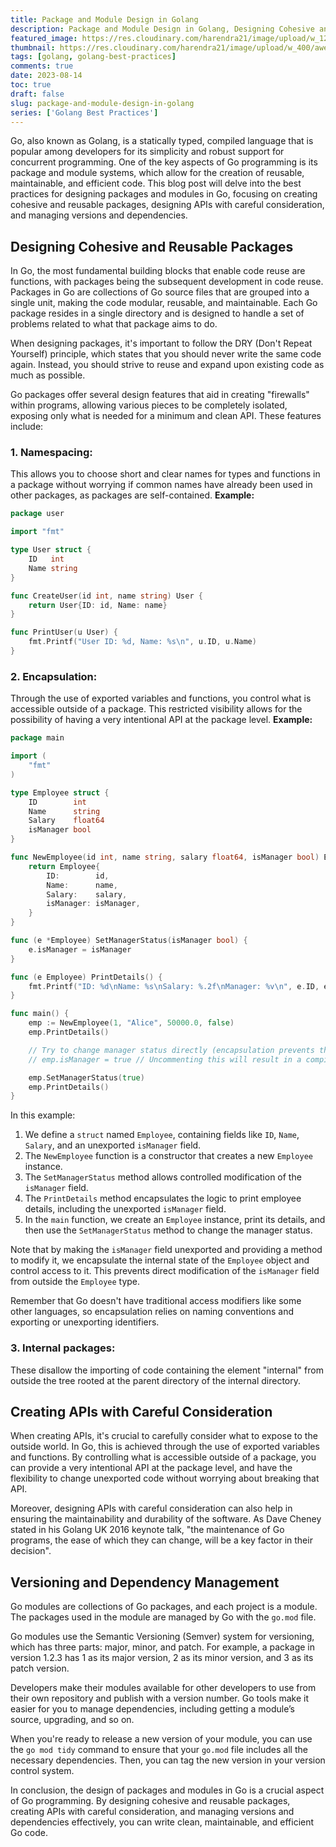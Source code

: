 ```yaml
---
title: Package and Module Design in Golang
description: Package and Module Design in Golang, Designing Cohesive and Reusable Packages, Creating APIs with Careful Consideration, Versioning and Dependency Management
featured_image: https://res.cloudinary.com/harendra21/image/upload/w_1200/awesome-blog/awesome-golang/Package_and_Module_Design_in_Golang_oxy812.png
thumbnail: https://res.cloudinary.com/harendra21/image/upload/w_400/awesome-blog/awesome-golang/Package_and_Module_Design_in_Golang_oxy812.png
tags: [golang, golang-best-practices]
comments: true
date: 2023-08-14
toc: true
draft: false
slug: package-and-module-design-in-golang
series: ['Golang Best Practices']
---
```


Go, also known as Golang, is a statically typed, compiled language that is popular among developers for its simplicity and robust support for concurrent programming. One of the key aspects of Go programming is its package and module systems, which allow for the creation of reusable, maintainable, and efficient code. This blog post will delve into the best practices for designing packages and modules in Go, focusing on creating cohesive and reusable packages, designing APIs with careful consideration, and managing versions and dependencies.

## Designing Cohesive and Reusable Packages

In Go, the most fundamental building blocks that enable code reuse are functions, with packages being the subsequent development in code reuse. Packages in Go are collections of Go source files that are grouped into a single unit, making the code modular, reusable, and maintainable. Each Go package resides in a single directory and is designed to handle a set of problems related to what that package aims to do.

When designing packages, it's important to follow the DRY (Don't Repeat Yourself) principle, which states that you should never write the same code again. Instead, you should strive to reuse and expand upon existing code as much as possible.

Go packages offer several design features that aid in creating "firewalls" within programs, allowing various pieces to be completely isolated, exposing only what is needed for a minimum and clean API. These features include:

### 1. Namespacing:  
This allows you to choose short and clear names for types and functions in a package without worrying if common names have already been used in other packages, as packages are self-contained.
**Example:**
```go
package user

import "fmt"

type User struct {
    ID   int
    Name string
}

func CreateUser(id int, name string) User {
    return User{ID: id, Name: name}
}

func PrintUser(u User) {
    fmt.Printf("User ID: %d, Name: %s\n", u.ID, u.Name)
}
```
### 2. Encapsulation:
Through the use of exported variables and functions, you control what is accessible outside of a package. This restricted visibility allows for the possibility of having a very intentional API at the package level.
**Example:**
```go
package main

import (
	"fmt"
)

type Employee struct {
	ID        int
	Name      string
	Salary    float64
	isManager bool
}

func NewEmployee(id int, name string, salary float64, isManager bool) Employee {
	return Employee{
		ID:        id,
		Name:      name,
		Salary:    salary,
		isManager: isManager,
	}
}

func (e *Employee) SetManagerStatus(isManager bool) {
	e.isManager = isManager
}

func (e Employee) PrintDetails() {
	fmt.Printf("ID: %d\nName: %s\nSalary: %.2f\nManager: %v\n", e.ID, e.Name, e.Salary, e.isManager)
}

func main() {
	emp := NewEmployee(1, "Alice", 50000.0, false)
	emp.PrintDetails()

	// Try to change manager status directly (encapsulation prevents this)
	// emp.isManager = true // Uncommenting this will result in a compilation error

	emp.SetManagerStatus(true)
	emp.PrintDetails()
}
```
In this example:

1.  We define a `struct` named `Employee`, containing fields like `ID`, `Name`, `Salary`, and an unexported `isManager` field.
2.  The `NewEmployee` function is a constructor that creates a new `Employee` instance.
3.  The `SetManagerStatus` method allows controlled modification of the `isManager` field.
4.  The `PrintDetails` method encapsulates the logic to print employee details, including the unexported `isManager` field.
5.  In the `main` function, we create an `Employee` instance, print its details, and then use the `SetManagerStatus` method to change the manager status.

Note that by making the `isManager` field unexported and providing a method to modify it, we encapsulate the internal state of the `Employee` object and control access to it. This prevents direct modification of the `isManager` field from outside the `Employee` type.

Remember that Go doesn't have traditional access modifiers like some other languages, so encapsulation relies on naming conventions and exporting or unexporting identifiers.
### 3. Internal packages:
These disallow the importing of code containing the element "internal" from outside the tree rooted at the parent directory of the internal directory.

## Creating APIs with Careful Consideration

When creating APIs, it's crucial to carefully consider what to expose to the outside world. In Go, this is achieved through the use of exported variables and functions. By controlling what is accessible outside of a package, you can provide a very intentional API at the package level, and have the flexibility to change unexported code without worrying about breaking that API.

Moreover, designing APIs with careful consideration can also help in ensuring the maintainability and durability of the software. As Dave Cheney stated in his Golang UK 2016 keynote talk, "the maintenance of Go programs, the ease of which they can change, will be a key factor in their decision".

## Versioning and Dependency Management

Go modules are collections of Go packages, and each project is a module. The packages used in the module are managed by Go with the  `go.mod`  file.

Go modules use the Semantic Versioning (Semver) system for versioning, which has three parts: major, minor, and patch. For example, a package in version 1.2.3 has 1 as its major version, 2 as its minor version, and 3 as its patch version.

Developers make their modules available for other developers to use from their own repository and publish with a version number. Go tools make it easier for you to manage dependencies, including getting a module’s source, upgrading, and so on.

When you're ready to release a new version of your module, you can use the  `go mod tidy`  command to ensure that your  `go.mod`  file includes all the necessary dependencies. Then, you can tag the new version in your version control system.

In conclusion, the design of packages and modules in Go is a crucial aspect of Go programming. By designing cohesive and reusable packages, creating APIs with careful consideration, and managing versions and dependencies effectively, you can write clean, maintainable, and efficient Go code.